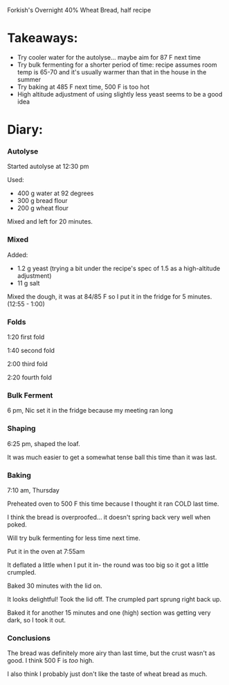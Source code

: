 Forkish's Overnight 40% Wheat Bread, half recipe

# Takeaways:
- Try cooler water for the autolyse... maybe aim for 87 F next time
- Try bulk fermenting for a shorter period of time: recipe assumes room temp is 65-70 and it's usually warmer than that in the house in the summer
- Try baking at 485 F next time, 500 F is too hot
- High altitude adjustment of using slightly less yeast seems to be a good idea


# Diary:

### Autolyse
Started autolyse at 12:30 pm

Used:
- 400 g water at 92 degrees
- 300 g bread flour
- 200 g wheat flour

Mixed and left for 20 minutes.

### Mixed
Added:
- 1.2 g yeast (trying a bit under the recipe's spec of 1.5 as a high-altitude adjustment)
- 11 g salt

Mixed the dough, it was at 84/85 F so I put it in the fridge for 5 minutes.
(12:55 - 1:00)

### Folds
1:20 first fold

1:40 second fold

2:00 third fold

2:20 fourth fold

### Bulk Ferment
6 pm, Nic set it in the fridge because my meeting ran long

### Shaping 
6:25 pm, shaped the loaf. 

It was much easier to get a somewhat tense ball this time than it was last.

### Baking
7:10 am, Thursday

Preheated oven to 500 F this time because I thought it ran COLD last time.

I think the bread is overproofed... it doesn't spring back very well when poked. 

Will try bulk fermenting for less time next time.

Put it in the oven at 7:55am

It deflated a little when I put it in- the round was too big so it got a little crumpled.

Baked 30 minutes with the lid on.

It looks delightful! Took the lid off. The crumpled part sprung right back up.

Baked it for another 15 minutes and one (high) section was getting very dark, so I took it out.

### Conclusions
The bread was definitely more airy than last time, but the crust wasn't as good. I think 500 F is *too* high. 

I also think I probably just don't like the taste of wheat bread as much.

